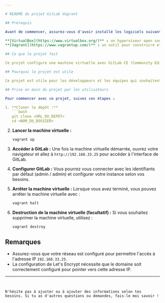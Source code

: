 ```yaml
---

# README du projet GitLab Vagrant

## Prérequis

Avant de commencer, assurez-vous d'avoir installé les logiciels suivants :

**[VirtualBox](https://www.virtualbox.org/)** : un hyperviseur open source pour créer et gérer des machines virtuelles.
**[Vagrant](https://www.vagrantup.com/)** : un outil pour construire et gérer des environnements de développement virtuels.

## Ce que le projet fait

Ce projet configure une machine virtuelle avec GitLab CE (Community Edition) en utilisant Vagrant et VirtualBox. Il automatise le processus d'installation de GitLab sur une distribution Ubuntu 22.04, en configurant les paramètres nécessaires pour un fonctionnement optimal, y compris la configuration du réseau et la sécurité. Le script inclut des instructions pour installer les dépendances, configurer Let's Encrypt pour la gestion des certificats SSL, et personnaliser les paramètres de GitLab.

## Pourquoi le projet est utile

Ce projet est utile pour les développeurs et les équipes qui souhaitent déployer rapidement une instance de GitLab pour la gestion de code, l'intégration continue et le déploiement. En utilisant Vagrant, il permet de créer un environnement de développement reproductible et isolé, facilitant ainsi la collaboration entre les membres de l'équipe et réduisant les problèmes liés aux différences d'environnement. La configuration automatique des certificats SSL améliore également la sécurité des projets hébergés.

## Prise en main du projet par les utilisateurs

Pour commencer avec ce projet, suivez ces étapes :

1. **Cloner le dépôt :**
   ```bash
   git clone <URL_DU_DEPOT>
   cd <NOM_DU_DOSSIER>
   ```

2. **Lancer la machine virtuelle :**
   ```bash
   vagrant up
   ```

3. **Accéder à GitLab :**
   Une fois la machine virtuelle démarrée, ouvrez votre navigateur et allez à `http://192.168.33.25` pour accéder à l'interface de GitLab.

4. **Configurer GitLab :**
   Vous pourrez vous connecter avec les identifiants par défaut (admin / admin) et configurer votre instance selon vos besoins.

5. **Arrêter la machine virtuelle :**
   Lorsque vous avez terminé, vous pouvez arrêter la machine virtuelle avec :
   ```bash
   vagrant halt
   ```

6. **Destruction de la machine virtuelle (facultatif) :**
   Si vous souhaitez supprimer la machine virtuelle, utilisez :
   ```bash
   vagrant destroy
   ```

## Remarques

- Assurez-vous que votre réseau est configuré pour permettre l'accès à l'adresse IP `192.168.33.25`.
- La configuration de Let's Encrypt nécessite que le domaine soit correctement configuré pour pointer vers cette adresse IP.

---
```


N'hésite pas à ajuster ou à ajouter des informations selon tes besoins. Si tu as d'autres questions ou demandes, fais-le moi savoir !
